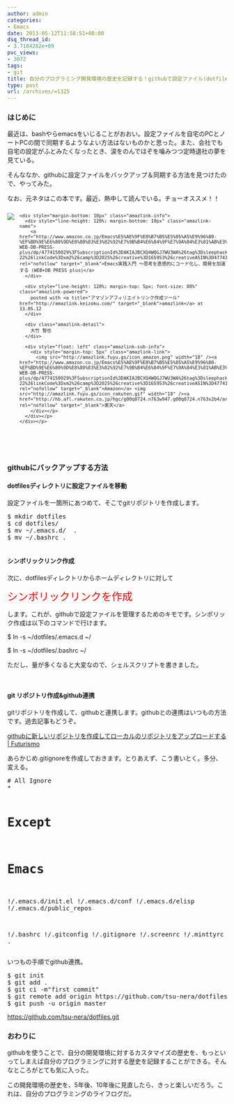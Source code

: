 ```yaml
---
author: admin
categories:
- Emacs
date: 2013-05-12T11:58:51+00:00
dsq_thread_id:
- 3.7184282e+09
pvc_views:
- 3072
tags:
- git
title: 自分のプログラミング開発環境の歴史を記録する！githubで設定ファイル(dotfiles)をクラウド管理する方法
type: post
url: /archives/=1325
---
```


### はじめに

最近は、bashやらemacsをいじることがおおい。設定ファイルを自宅のPCとノートPCの間で同期するようなよい方法はないものかと思った。また、会社でも自宅の設定がふとみたくなったとき、涙をのんでほぞを噛みつつ定時退社の夢を見ている。

そんななか、githubに設定ファイルをバックアップ＆同期する方法を見つけたので、やってみた。

なお、元ネタはこの本です。最近、熱中して読んでいる。チョーオススメ！！

<div style="text-align: left; padding-bottom: 20px; zoom: 1; font-size: small; overflow: hidden" class="amazlink-box">
  <div style="clear: both" class="amazlink-list">
    <div style="margin: 0px 12px 1px 0px; float: left" class="amazlink-image">
      <a href="http://www.amazon.co.jp/Emacs%E5%AE%9F%E8%B7%B5%E5%85%A5%E9%96%80-%EF%BD%9E%E6%80%9D%E8%80%83%E3%82%92%E7%9B%B4%E6%84%9F%E7%9A%84%E3%81%AB%E3%82%B3%E3%83%BC%E3%83%89%E5%8C%96%E3%81%97%E3%80%81%E9%96%8B%E7%99%BA%E3%82%92%E5%8A%A0%E9%80%9F%E3%81%99%E3%82%8B-WEB-DB-PRESS-plus/dp/4774150029%3FSubscriptionId%3DAKIAJBCXQ4WQGJ7WU3WA%26tag%3Dsleephacker-22%26linkCode%3Dxm2%26camp%3D2025%26creative%3D165953%26creativeASIN%3D4774150029" rel="nofollow" target="_blank"><img style="border-bottom-style: none; border-left-style: none; border-top-style: none; border-right-style: none" src="http://ecx.images-amazon.com/images/I/51M3ahu1q8L._SL160_.jpg" /></a>
    </div>
    
    <div style="margin-bottom: 10px" class="amazlink-info">
      <div style="line-height: 120%; margin-bottom: 10px" class="amazlink-name">
        <a href="http://www.amazon.co.jp/Emacs%E5%AE%9F%E8%B7%B5%E5%85%A5%E9%96%80-%EF%BD%9E%E6%80%9D%E8%80%83%E3%82%92%E7%9B%B4%E6%84%9F%E7%9A%84%E3%81%AB%E3%82%B3%E3%83%BC%E3%83%89%E5%8C%96%E3%81%97%E3%80%81%E9%96%8B%E7%99%BA%E3%82%92%E5%8A%A0%E9%80%9F%E3%81%99%E3%82%8B-WEB-DB-PRESS-plus/dp/4774150029%3FSubscriptionId%3DAKIAJBCXQ4WQGJ7WU3WA%26tag%3Dsleephacker-22%26linkCode%3Dxm2%26camp%3D2025%26creative%3D165953%26creativeASIN%3D4774150029" rel="nofollow" target="_blank">Emacs実践入門 ～思考を直感的にコード化し、開発を加速する (WEB+DB PRESS plus)</a>
      </div>
      
      <div style="line-height: 120%; margin-top: 5px; font-size: 80%" class="amazlink-powered">
        posted with <a title="アマゾンアフィリエイトリンク作成ツール" href="http://amazlink.keizoku.com/" target="_blank">amazlink</a> at 13.05.12
      </div>
      
      <div class="amazlink-detail">
        大竹 智也
      </div>
      
      <div style="float: left" class="amazlink-sub-info">
        <div style="margin-top: 5px" class="amazlink-link">
          <img src="http://amazlink.fuyu.gs/icon_amazon.png" width="18" /><a href="http://www.amazon.co.jp/Emacs%E5%AE%9F%E8%B7%B5%E5%85%A5%E9%96%80-%EF%BD%9E%E6%80%9D%E8%80%83%E3%82%92%E7%9B%B4%E6%84%9F%E7%9A%84%E3%81%AB%E3%82%B3%E3%83%BC%E3%83%89%E5%8C%96%E3%81%97%E3%80%81%E9%96%8B%E7%99%BA%E3%82%92%E5%8A%A0%E9%80%9F%E3%81%99%E3%82%8B-WEB-DB-PRESS-plus/dp/4774150029%3FSubscriptionId%3DAKIAJBCXQ4WQGJ7WU3WA%26tag%3Dsleephacker-22%26linkCode%3Dxm2%26camp%3D2025%26creative%3D165953%26creativeASIN%3D4774150029" rel="nofollow" target="_blank">Amazon</a> <img src="http://amazlink.fuyu.gs/icon_rakuten.gif" width="18" /><a href="http://hb.afl.rakuten.co.jp/hgc/g00q0724.n763w947.g00q0724.n763x2b4/archives/c=http%3A%2F%2Fbooks.rakuten.co.jp%2Frb%2F11554259%2F&m=http%3A%2F%2Fm.rakuten.co.jp%2Frms%2Fmsv%2FItem%3Fn%3D11554259%26surl%3Dbook" rel="nofollow" target="_blank">楽天</a>
        </div></p>
      </div></p>
    </div></p>
  </div></p>
</div>

&#160;

### githubにバックアップする方法

#### dotfilesディレクトリに設定ファイルを移動

設定ファイルを一箇所にあつめて、そこでgitリポジトリを作成します。

<div style="padding-bottom: 0px; margin: 0px; padding-left: 0px; padding-right: 0px; display: inline; float: none; padding-top: 0px" id="scid:812469c5-0cb0-4c63-8c15-c81123a09de7:257240c6-b05c-453c-b3b4-728742062bc1" class="wlWriterEditableSmartContent">
  <pre name="code" class="c">$ mkdir dotfiles
$ cd dotfiles/
$ mv ~/.emacs.d/  .
$ mv ~/.bashrc .

</pre>
</div>

#### シンボリックリンク作成

次に、dotfilesディレクトリからホームディレクトリに対して

<font color="#ff0000" size="5">シンボリックリンクを作成</font>

します。これが、githubで設定ファイルを管理するためのキモです。シンボリック作成は以下のコマンドで行けます。

$ ln -s ~/dotfiles/.emacs.d ~/
    
  
$ ln -s ~/dotfiles/.bashrc ~/

ただし、量が多くなると大変なので、シェルスクリプトを書きました。



&#160;

#### git リポジトリ作成&github連携

gitリポジトリを作成して、githubと連携します。githubとの連携はいつもの方法です。過去記事もどうぞ。

[githubに新しいリポジトリを作成してローカルのリポジトリをアップロードする | Futurismo][1]

あらかじめ.gitignoreを作成しておきます。とりあえず、こう書いとく。多分、変える。

<div style="padding-bottom: 0px; margin: 0px; padding-left: 0px; padding-right: 0px; display: inline; float: none; padding-top: 0px" id="scid:812469c5-0cb0-4c63-8c15-c81123a09de7:ad78bf76-8933-471f-bc4a-e9d137c98997" class="wlWriterEditableSmartContent">
  <pre name="code" class="c"># All Ignore
*


# Except
# Emacs
!/.emacs.d/init.el
!/.emacs.d/conf
!/.emacs.d/elisp
!/.emacs.d/public_repos

!/.bashrc
!/.gitconfig
!/.gitignore
!/.screenrc
!/.minttyrc
.</pre>
</div>

いつもの手順でgithub連携。

<div style="padding-bottom: 0px; margin: 0px; padding-left: 0px; padding-right: 0px; display: inline; float: none; padding-top: 0px" id="scid:812469c5-0cb0-4c63-8c15-c81123a09de7:823221e0-ad29-4aef-987c-8dffb01990a7" class="wlWriterEditableSmartContent">
  <pre name="code" class="c">$ git init
$ git add .
$ git ci -m"first commit"
$ git remote add origin https://github.com/tsu-nera/dotfiles.git
$ git push -u origin master</pre>
</div>

<https://github.com/tsu-nera/dotfiles.git>

### おわりに

githubを使うことで、自分の開発環境に対するカスタマイズの歴史を、もっといってしまえば自分のプログラミングに対する歴史を記録することができる。そんなところがとても気に入った。

この開発環境の歴史を、5年後、10年後に見直したら、きっと楽しいだろう。これは、自分のプログラミングのライフログだ。

 [1]: http://futurismo.biz/archives/1280